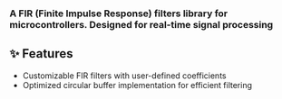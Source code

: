 ### A FIR (Finite Impulse Response) filters library for microcontrollers. Designed for real-time signal processing

## ✨ Features
- Customizable FIR filters with user-defined coefficients  
- Optimized circular buffer implementation for efficient filtering  
